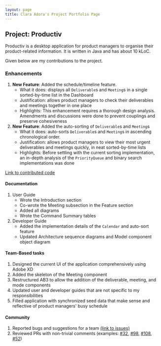 ```yaml
---
layout: page
title: Clara Adora's Project Portfolio Page
---
```


## Project: Productiv

Productiv is a desktop application for product managers to organise their product-related information.
It is written in Java and has about 10 kLoC.

Given below are my contributions to the project.

### Enhancements
1. **New Feature**: Added the schedule/timeline feature. 
   * What it does: displays all `Deliverable`s and `Meeting`s in a single sorted-by-time list in the Dashboard
   * Justification: allows product managers to check their deliverables and meetings together in one place
   * Highlights: This enhancement requires a thorough design analysis. Amendments and discussions were done to prevent couplings and preserve cohesiveness
1. **New Feature**: Added the auto-sorting of `Deliverable`s and `Meeting`s
   * What it does: auto-sorts `Deliverable`s and `Meeting`s in ascending chronological order.
   * Justification: allows product managers to view their most urgent deliverables and meetings quickly, in neat sorted-by-time lists
   * Highlights: Before settling with the current sorting implementation, an in-depth analysis of the `PriorityQueue` and binary search implementations was done

[Link to contributed code](https://nus-cs2103-ay2021s1.github.io/tp-dashboard/#breakdown=true&search=claraadora&sort=groupTitle&sortWithin=title&since=2020-08-14&timeframe=commit&mergegroup=&groupSelect=groupByRepos&checkedFileTypes=docs~functional-code~test-code~other)

#### Documentation
1. User Guide
   * Wrote the Introduction section
   * Co-wrote the Meeting subsection in the Feature section
   * Added all diagrams
   * Wrote the Command Summary tables
1. Developer Guide
   * Added the implementation details of the `Calendar` and auto-sort feature
   * Updated Architecture sequence diagrams and Model component object diagram

#### Team-Based tasks
1. Designed the current UI of the application comprehensively using Adobe XD
1. Added the skeleton of the Meeting component
1. Restructured AB3 to allow the addition of the deliverable, meeting, and mode components
1. Updated user and developer guides that are not specific to my responsibilities
1. Filled application with synchronized seed data that make sense and reflective of product managers' busy schedule

#### Community
1. Reported bugs and suggestions for a team [(link to issues)](https://github.com/claraadora/ped)
1. Reviewed PRs with non-trivial comments (examples: [\#32](), [\#98](), [\#108](), [\#52]())
